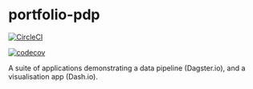 # portfolio-pdp

[![CircleCI](https://circleci.com/gh/Peppermint-Nightmare/Pipeline-demo.svg?style=svg)](https://circleci.com/gh/Peppermint-Nightmare/Pipeline-demo)

[![codecov](https://codecov.io/gh/Peppermint-Nightmare/Pipeline-demo/branch/master/graph/badge.svg)](https://codecov.io/gh/Peppermint-Nightmare/Pipeline-demo)

A suite of applications demonstrating a data pipeline (Dagster.io), and a visualisation app (Dash.io).
